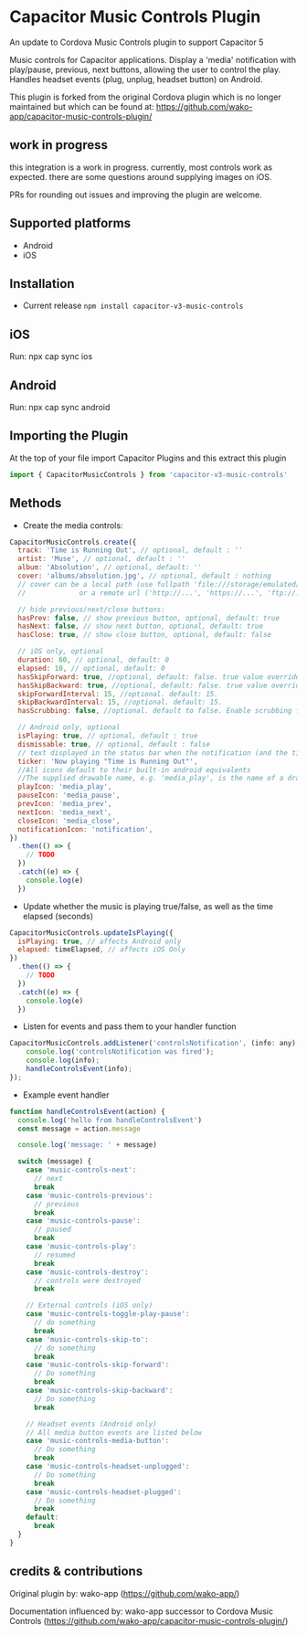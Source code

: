 # Capacitor Music Controls Plugin

An update to Cordova Music Controls plugin to support Capacitor 5

Music controls for Capacitor applications. Display a 'media' notification with play/pause, previous, next buttons, allowing the user to control the play. Handles headset events (plug, unplug, headset button) on Android.

This plugin is forked from the original Cordova plugin which is no longer maintained but which can be found at:
https://github.com/wako-app/capacitor-music-controls-plugin/

## work in progress

this integration is a work in progress. currently, most controls work as expected. there are some questions around supplying images on iOS.

PRs for rounding out issues and improving the plugin are welcome.

## Supported platforms

- Android
- iOS

## Installation

- Current release
  `npm install capacitor-v3-music-controls`

## iOS

Run:
npx cap sync ios

## Android

Run:
npx cap sync android

## Importing the Plugin

At the top of your file import Capacitor Plugins and this extract this plugin

```javascript
import { CapacitorMusicControls } from 'capacitor-v3-music-controls'
```

## Methods

- Create the media controls:

```javascript
CapacitorMusicControls.create({
  track: 'Time is Running Out', // optional, default : ''
  artist: 'Muse', // optional, default : ''
  album: 'Absolution', // optional, default: ''
  cover: 'albums/absolution.jpg', // optional, default : nothing
  // cover can be a local path (use fullpath 'file:///storage/emulated/...', or only 'my_image.jpg' if my_image.jpg is in the www folder of your app)
  //			 or a remote url ('http://...', 'https://...', 'ftp://...')

  // hide previous/next/close buttons:
  hasPrev: false, // show previous button, optional, default: true
  hasNext: false, // show next button, optional, default: true
  hasClose: true, // show close button, optional, default: false

  // iOS only, optional
  duration: 60, // optional, default: 0
  elapsed: 10, // optional, default: 0
  hasSkipForward: true, //optional, default: false. true value overrides hasNext.
  hasSkipBackward: true, //optional, default: false. true value overrides hasPrev.
  skipForwardInterval: 15, //optional. default: 15.
  skipBackwardInterval: 15, //optional. default: 15.
  hasScrubbing: false, //optional. default to false. Enable scrubbing from control center progress bar

  // Android only, optional
  isPlaying: true, // optional, default : true
  dismissable: true, // optional, default : false
  // text displayed in the status bar when the notification (and the ticker) are updated
  ticker: 'Now playing "Time is Running Out"',
  //All icons default to their built-in android equivalents
  //The supplied drawable name, e.g. 'media_play', is the name of a drawable found under android/res/drawable* folders
  playIcon: 'media_play',
  pauseIcon: 'media_pause',
  prevIcon: 'media_prev',
  nextIcon: 'media_next',
  closeIcon: 'media_close',
  notificationIcon: 'notification',
})
  .then(() => {
    // TODO
  })
  .catch((e) => {
    console.log(e)
  })
```

- Update whether the music is playing true/false, as well as the time elapsed (seconds)

```javascript
CapacitorMusicControls.updateIsPlaying({
  isPlaying: true, // affects Android only
  elapsed: timeElapsed, // affects iOS Only
})
  .then(() => {
    // TODO
  })
  .catch((e) => {
    console.log(e)
  })
```

- Listen for events and pass them to your handler function

```javascript
CapacitorMusicControls.addListener('controlsNotification', (info: any) => {
    console.log('controlsNotification was fired');
    console.log(info);
    handleControlsEvent(info);
});
```

- Example event handler

```javascript
function handleControlsEvent(action) {
  console.log('hello from handleControlsEvent')
  const message = action.message

  console.log('message: ' + message)

  switch (message) {
    case 'music-controls-next':
      // next
      break
    case 'music-controls-previous':
      // previous
      break
    case 'music-controls-pause':
      // paused
      break
    case 'music-controls-play':
      // resumed
      break
    case 'music-controls-destroy':
      // controls were destroyed
      break

    // External controls (iOS only)
    case 'music-controls-toggle-play-pause':
      // do something
      break
    case 'music-controls-skip-to':
      // do something
      break
    case 'music-controls-skip-forward':
      // Do something
      break
    case 'music-controls-skip-backward':
      // Do something
      break

    // Headset events (Android only)
    // All media button events are listed below
    case 'music-controls-media-button':
      // Do something
      break
    case 'music-controls-headset-unplugged':
      // Do something
      break
    case 'music-controls-headset-plugged':
      // Do something
      break
    default:
      break
  }
}
```

## credits & contributions

Original plugin by:
wako-app (https://github.com/wako-app/)

Documentation influenced by:
wako-app successor to Cordova Music Controls (https://github.com/wako-app/capacitor-music-controls-plugin/)
